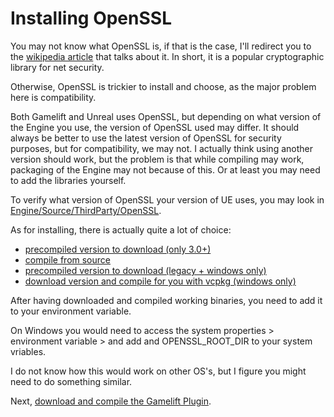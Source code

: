 # Installing OpenSSL

You may not know what OpenSSL is, if that is the case, I'll redirect you to the [wikipedia article](https://en.wikipedia.org/wiki/OpenSSL) that talks about it. In short, it is a popular cryptographic library for net security. 

Otherwise, OpenSSL is trickier to install and choose, as the major problem here is compatibility.

Both Gamelift and Unreal uses OpenSSL, but depending on what version of the Engine you use, the version of OpenSSL used may differ.
It should always be better to use the latest version of OpenSSL for security purposes, but for compatibility, we may not.
I actually think using another version should work, but the problem is that while compiling may work, packaging of the Engine may not because of this.
Or at least you may need to add the libraries yourself.

To verify what version of OpenSSL your version of UE uses, you may look in [Engine/Source/ThirdParty/OpenSSL](Engine/Source/ThirdParty/OpenSSL).

As for installing, there is actually quite a lot of choice:

- [precompiled version to download (only 3.0+)](https://openssl-library.org/source/index.html)
- [compile from source](https://github.com/openssl/openssl/tree/master?tab=readme-ov-file#build-and-install)
- [precompiled version to download (legacy + windows only)](https://wiki.openssl.org/index.php/Binaries)
- [download version and compile for you with vcpkg (windows only)](https://vcpkgx.com/details.html?package=openssl)

After having downloaded and compiled working binaries, you need to add it to your environment variable.

On Windows you would need to access the system properties > environment variable > and add and OPENSSL_ROOT_DIR to your system vriables.

I do not know how this would work on other OS's, but I figure you might need to do something similar.

Next, [download and compile the Gamelift Plugin](Install_GameliftSDK_UE_Plugin.md).
